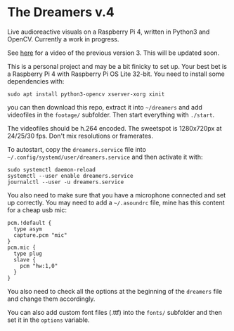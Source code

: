 # The Dreamers v.4

Live audioreactive visuals on a Raspberry Pi 4, written in Python3 and OpenCV. Currently a work in progress.

See [here](https://www.maxhaesslein.de/visual/objects/the-dreamers/) for a video of the previous version 3. This will be updated soon.

This is a personal project and may be a bit finicky to set up. Your best bet is a Raspberry Pi 4 with Raspberry Pi OS Lite 32-bit. You need to install some dependencies with:

```
sudo apt install python3-opencv xserver-xorg xinit
```

you can then download this repo, extract it into `~/dreamers` and add videofiles in the `footage/` subfolder. Then start everything with `./start`.

The videofiles should be h.264 encoded. The sweetspot is 1280x720px at 24/25/30 fps. Don't mix resolutions or framerates.

To autostart, copy the `dreamers.service` file into `~/.config/systemd/user/dreamers.service` and then activate it with:

```
sudo systemctl daemon-reload
systemctl --user enable dreamers.service
journalctl --user -u dreamers.service
```

You also need to make sure that you have a microphone connected and set up correctly. You may need to add a `~/.asoundrc` file, mine has this content for a cheap usb mic:

```
pcm.!default {
  type asym
  capture.pcm "mic"
}
pcm.mic {
  type plug
  slave {
    pcm "hw:1,0"
  }
}
```

You also need to check all the options at the beginning of the `dreamers` file and change them accordingly.

You can also add custom font files (.ttf) into the `fonts/` subfolder and then set it in the `options` variable.
